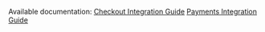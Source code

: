 Available documentation:
[Checkout Integration Guide](https://developers.paymaya.com/blog/entry/ios-checkout-sdk-integration-guide "PayMaya iOS SDK")
[Payments Integration Guide](https://developers.paymaya.com/blog/entry/ios-payments-sdk-integration-guide "PayMaya iOS SDK")
